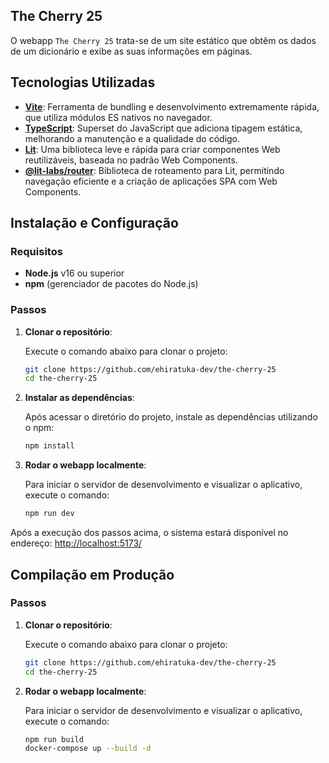 ## The Cherry 25

O webapp ```The Cherry 25``` trata-se de um site estático que obtêm os dados de um dicionário e exibe as suas informações em páginas.

## Tecnologias Utilizadas

- **[Vite](https://vitejs.dev/)**: Ferramenta de bundling e desenvolvimento extremamente rápida, que utiliza módulos ES nativos no navegador.
- **[TypeScript](https://www.typescriptlang.org/)**: Superset do JavaScript que adiciona tipagem estática, melhorando a manutenção e a qualidade do código.
- **[Lit](https://lit.dev/)**: Uma biblioteca leve e rápida para criar componentes Web reutilizáveis, baseada no padrão Web Components.
- **[@lit-labs/router](https://github.com/lit/lit-router)**: Biblioteca de roteamento para Lit, permitindo navegação eficiente e a criação de aplicações SPA com Web Components.


## Instalação e Configuração

### Requisitos

- **Node.js** v16 ou superior
- **npm** (gerenciador de pacotes do Node.js)

### Passos

1. **Clonar o repositório**:

	 Execute o comando abaixo para clonar o projeto:

	 ```bash
	 git clone https://github.com/ehiratuka-dev/the-cherry-25
	 cd the-cherry-25
	 ```

2. **Instalar as dependências**:

	 Após acessar o diretório do projeto, instale as dependências utilizando o npm:

	 ```bash
	 npm install
	 ```

3. **Rodar o webapp localmente**:

	 Para iniciar o servidor de desenvolvimento e visualizar o aplicativo, execute o comando:

	 ```bash
	 npm run dev
	 ```

Após a execução dos passos acima, o sistema estará disponível no endereço: [http://localhost:5173/](http://localhost:5173/)

## Compilação em Produção

### Passos

1. **Clonar o repositório**:

	 Execute o comando abaixo para clonar o projeto:

	 ```bash
	 git clone https://github.com/ehiratuka-dev/the-cherry-25
	 cd the-cherry-25
	 ```

3. **Rodar o webapp localmente**:

	 Para iniciar o servidor de desenvolvimento e visualizar o aplicativo, execute o comando:

	 ```bash
	 npm run build
	 docker-compose up --build -d
	 ```

